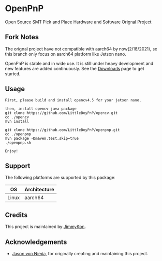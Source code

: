
# OpenPnP

Open Source SMT Pick and Place Hardware and Software [Orignal Project](http://github.com/openpnp/openpnp)

## Fork Notes

The orignal project have not compatible with aarch64 by now(2/18/2021), so this branch only focus on aarch64 platform like Jetson nano.

OpenPnP is stable and in wide use. It is still under heavy development and new features are added continuously. See the [Downloads](http://openpnp.org/downloads) page to get started.

## Usage

```shell
First, please build and install opencv4.5 for your jetson nano.

then, install opencv java package
git clone https://github.com/LittleBoyPnP/opencv.git
cd ./opencv
mvn install

git clone https://github.com/LittleBoyPnP/openpnp.git
cd ./openpnp
mvn package -Dmaven.test.skip=true
./openpnp.sh

Enjoy!
```

## Support

The following platforms are supported by this package:

OS | Architecture
--- | ---
Linux | aarch64


## Credits

This project is maintained by [JimmyKon](http://github.com/jimmykon).
  
## Acknowledgements

- [Jason von Nieda](https://github.com/vonnieda), for originally creating and maintaining this project.
